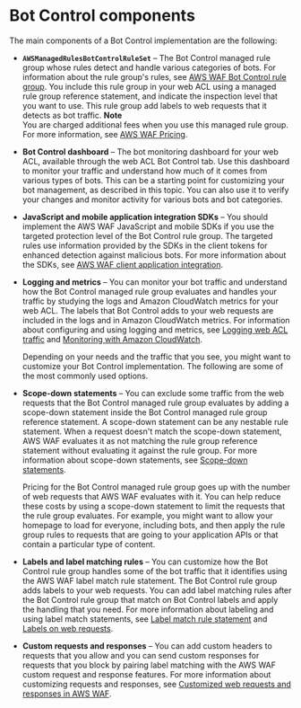 # Bot Control components<a name="waf-bot-control-components"></a>

The main components of a Bot Control implementation are the following:
+ **`AWSManagedRulesBotControlRuleSet`** – The Bot Control managed rule group whose rules detect and handle various categories of bots\. For information about the rule group's rules, see [AWS WAF Bot Control rule group](aws-managed-rule-groups-bot.md)\. You include this rule group in your web ACL using a managed rule group reference statement, and indicate the inspection level that you want to use\. This rule group add labels to web requests that it detects as bot traffic\. 
**Note**  
You are charged additional fees when you use this managed rule group\. For more information, see [AWS WAF Pricing](http://aws.amazon.com/waf/pricing/)\.
+ **Bot Control dashboard** – The bot monitoring dashboard for your web ACL, available through the web ACL Bot Control tab\. Use this dashboard to monitor your traffic and understand how much of it comes from various types of bots\. This can be a starting point for customizing your bot management, as described in this topic\. You can also use it to verify your changes and monitor activity for various bots and bot categories\. 
+ **JavaScript and mobile application integration SDKs** – You should implement the AWS WAF JavaScript and mobile SDKs if you use the targeted protection level of the Bot Control rule group\. The targeted rules use information provided by the SDKs in the client tokens for enhanced detection against malicious bots\. For more information about the SDKs, see [AWS WAF client application integration](waf-application-integration.md)\.
+ **Logging and metrics** – You can monitor your bot traffic and understand how the Bot Control managed rule group evaluates and handles your traffic by studying the logs and Amazon CloudWatch metrics for your web ACL\. The labels that Bot Control adds to your web requests are included in the logs and in Amazon CloudWatch metrics\. For information about configuring and using logging and metrics, see [Logging web ACL traffic](logging.md) and [Monitoring with Amazon CloudWatch](monitoring-cloudwatch.md)\.

  Depending on your needs and the traffic that you see, you might want to customize your Bot Control implementation\. The following are some of the most commonly used options\.
+ **Scope\-down statements** – You can exclude some traffic from the web requests that the Bot Control managed rule group evaluates by adding a scope\-down statement inside the Bot Control managed rule group reference statement\. A scope\-down statement can be any nestable rule statement\. When a request doesn't match the scope\-down statement, AWS WAF evaluates it as not matching the rule group reference statement without evaluating it against the rule group\. For more information about scope\-down statements, see [Scope\-down statements](waf-rule-scope-down-statements.md)\.

  Pricing for the Bot Control managed rule group goes up with the number of web requests that AWS WAF evaluates with it\. You can help reduce these costs by using a scope\-down statement to limit the requests that the rule group evaluates\. For example, you might want to allow your homepage to load for everyone, including bots, and then apply the rule group rules to requests that are going to your application APIs or that contain a particular type of content\. 
+ **Labels and label matching rules** – You can customize how the Bot Control rule group handles some of the bot traffic that it identifies using the AWS WAF label match rule statement\. The Bot Control rule group adds labels to your web requests\. You can add label matching rules after the Bot Control rule group that match on Bot Control labels and apply the handling that you need\. For more information about labeling and using label match statements, see [Label match rule statement](waf-rule-statement-type-label-match.md) and [Labels on web requests](waf-labels.md)\. 
+ **Custom requests and responses** – You can add custom headers to requests that you allow and you can send custom responses for requests that you block by pairing label matching with the AWS WAF custom request and response features\. For more information about customizing requests and responses, see [Customized web requests and responses in AWS WAF](waf-custom-request-response.md)\.